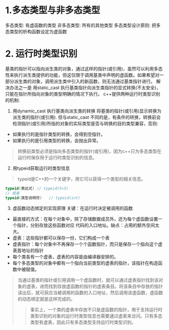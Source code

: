 # 1.多态类型与非多态类型
多态类型: 有虚函数的类型
非多态类型: 所有的其他类型
多态类型设计原则: 把多态类型的析构函数设定为虚函数

# 2. 运行时类型识别
基类的指针可以指向派生类的对象，通过这样的指针(或引用)，虽然可以利用多态性来执行派生类提供的功能，但这仅限于调用基类中声明的虚函数。如果希望对一部分派生类的对象，调用派生类中引入的新函数，则无法通过基类指针进行。
解决办法之一是 用static_cast 执行基类指针向派生类指针的显式转换(不太安全)，只能在指针所指向对象的类型明确的情况下执行。
c++提供两种运行时类型识别的机制:
1. 用dynamic_cast 执行基类向派生类的转换
将基类的指针(或引用)显示转换为派生类的指针(或引用).
但与static_cast 不同的是，有条件的转换，转换前会检测指针(或引用)所指的对象的实际类型是否与转换的目的类型兼容，否则:
* 如果执行的是指针类型的转换，会得到空指针。
* 如果执行的是引用类型的转换，会抛出异常。
> 转换前类型必须是指向多态类型的指针(或引用)，因为c++只为多态类型在运行时保存用于运行时类型识别的信息。

2. 用typeid获取运行时类型信息
> typeid是C++的一个关键字，用它可以获得一个类型的相关信息。
``` c++
typeid(表达式)	// typeid(5+3)
// 或者
typeid(类型说明符)	// typeid(int)
```
3. 虚函数动态绑定的实现原理 
关键：在运行时决定被调用的函数
* 最直接的方式：在每个对象中，除了存储数据成员外，还为每个虚函数设置一个指针，分别存放这些函数对应 代码的入口地址。缺点：占用的额外空间太大。
* 虚表：这些指针都可以保存一份，它们构成一个表
* 虚表指针：每个对象中不再保存一个个函数指针，而只是保存一个指向这个虚表首地址的指针
* 每个类各有一个虚表，虚表的内容是由编译器安排的。
* 每个多态类型的对象中都有一个指向当前类型的虚表的指针，该指针在构造函数中被赋值。
> 当通过基类的指针或引用调用一个虚函数时，就可以通过虚表指针找到该对象的虚表，进而找到存放虚函数的指针的虚表条目。将该条目中存放的指针读出后，就可获应当被调用的函数的入口地址，然后调用该虚函数，虚函数的动态绑定就是这样完成的。
>> 事实上，一个类的虚表中存放不只是虚函数的指针，用于支持运行时类型识别的对象的运行时类型信息也需要通过虚表来访问。只有多态类型有虚表，因此只有多态类型支持运行时类型识别。




 
 

